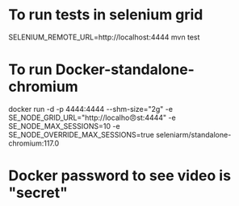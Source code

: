 # To run tests in selenium grid
SELENIUM_REMOTE_URL=http://localhost:4444 mvn test  

# To run Docker-standalone-chromium
docker run -d -p 4444:4444 --shm-size="2g" -e SE_NODE_GRID_URL="http://localho😠st:4444" -e SE_NODE_MAX_SESSIONS=10 -e SE_NODE_OVERRIDE_MAX_SESSIONS=true seleniarm/standalone-chromium:117.0

# Docker password to see video is "secret"